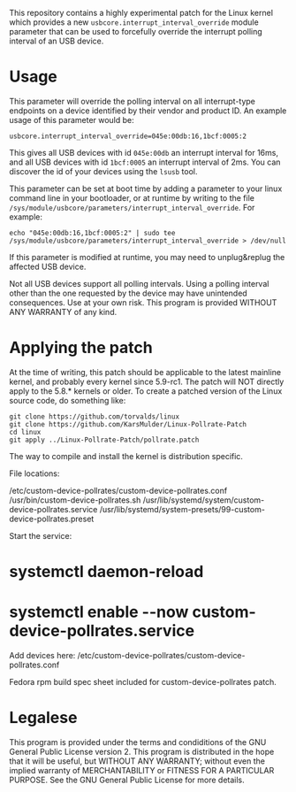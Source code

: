 This repository contains a highly experimental patch for the Linux kernel which provides a new `usbcore.interrupt_interval_override` module parameter that can be used to forcefully override the interrupt polling interval of an USB device.

# Usage

This parameter will override the polling interval on all interrupt-type endpoints on a device identified by their vendor and product ID. An example usage of this parameter would be:

```usbcore.interrupt_interval_override=045e:00db:16,1bcf:0005:2```

This gives all USB devices with id `045e:00db` an interrupt interval for 16ms, and all USB devices with id `1bcf:0005` an interrupt interval of 2ms. You can discover the id of your devices using the `lsusb` tool.

This parameter can be set at boot time by adding a parameter to your linux command line in your bootloader, or at runtime by writing to the file `/sys/module/usbcore/parameters/interrupt_interval_override`. For example:

```echo "045e:00db:16,1bcf:0005:2" | sudo tee /sys/module/usbcore/parameters/interrupt_interval_override > /dev/null```

If this parameter is modified at runtime, you may need to unplug&replug the affected USB device.

Not all USB devices support all polling intervals. Using a polling interval other than the one requested by the device may have unintended consequences. Use at your own risk. This program is provided WITHOUT ANY WARRANTY of any kind.

# Applying the patch

At the time of writing, this patch should be applicable to the latest mainline kernel, and probably every kernel since 5.9-rc1. The patch will NOT directly apply to the 5.8.* kernels or older. To create a patched version of the Linux source code, do something like:

```
git clone https://github.com/torvalds/linux
git clone https://github.com/KarsMulder/Linux-Pollrate-Patch
cd linux
git apply ../Linux-Pollrate-Patch/pollrate.patch
```

The way to compile and install the kernel is distribution specific.


File locations:

/etc/custom-device-pollrates/custom-device-pollrates.conf
/usr/bin/custom-device-pollrates.sh
/usr/lib/systemd/system/custom-device-pollrates.service
/usr/lib/systemd/system-presets/99-custom-device-pollrates.preset

Start the service:

# systemctl daemon-reload
# systemctl enable --now custom-device-pollrates.service

Add devices here:
/etc/custom-device-pollrates/custom-device-pollrates.conf

Fedora rpm build spec sheet included for custom-device-pollrates patch.


# Legalese

This program is provided under the terms and condiditions of the GNU General Public License version 2. This program is distributed in the hope that it will be useful, but WITHOUT ANY WARRANTY; without even the implied warranty of MERCHANTABILITY or FITNESS FOR A PARTICULAR PURPOSE. See the GNU General Public License for more details.

